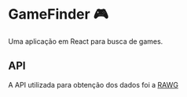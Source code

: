 # GameFinder :video_game:
Uma aplicação em React para busca de games.


## API
A API utilizada para obtenção dos dados foi a [RAWG](https://rawg.io/apidocs)
